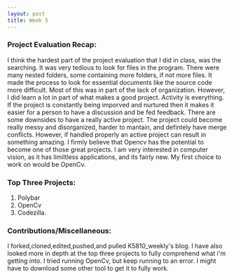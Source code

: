 ```yaml
---
layout: post
title: Week 5
---
```


### Project Evaluation Recap:

  I think the hardest part of the project evaluation that I did in class, was the searching. It was very tedious to look for files in the program. There were many nested folders, some containing more folders, if not more files. It made the process to look for essential documents like the source code more difficult. Most of this was in part of the lack of organization. However, I did learn a lot in part of what makes a good project. Activity is everything. If the project is constantly being imporved and nurtured then it makes it easier for a person to have a discussion and be fed feedback. There are some downsides to have a really active project. The project could become really messy and disorganized, harder to mantain, and defintely have merge conflicts. However, if handled properly an active project can result in something amazing. I firmly believe that Opencv has the potential to become one of those great projects. I am very interested in computer vision, as it has limiltless applications, and its fairly new. My first choice to work on would be OpenCv. 

### Top Three Projects:

1. Polybar
2. OpenCv
3. Codezilla.

### Contributions/Miscellaneous:

I forked,cloned,edited,pushed,and pulled K5810_weekly's blog. I have also looked more in depth at the top three projects to fully comprehend what i'm getting into. I tried running OpenCv, but keep running to an error. I might have to download some other tool to get it to fully work. 


